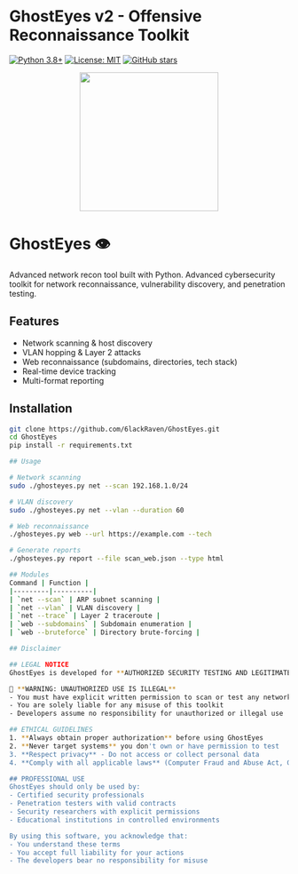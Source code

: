 # GhostEyes v2 - Offensive Reconnaissance Toolkit

[![Python 3.8+](https://img.shields.io/badge/python-3.8+-blue.svg)](https://www.python.org/downloads/)
[![License: MIT](https://img.shields.io/badge/License-MIT-yellow.svg)](https://opensource.org/licenses/MIT)
[![GitHub stars](https://img.shields.io/github/stars/6lackRaven/GhostEyes?style=social)](https://github.com/6lackRaven/GhostEyes)

<p align="center">
  <img src="https://private-user-images.githubusercontent.com/202351661/469445619-d59c7e15-68e7-4b9b-9077-0dc9b0bce7d7.png?jwt=eyJhbGciOiJIUzI1NiIsInR5cCI6IkpXVCJ9.eyJpc3MiOiJnaXRodWIuY29tIiwiYXVkIjoicmF3LmdpdGh1YnVzZXJjb250ZW50LmNvbSIsImtleSI6ImtleTUiLCJleHAiOjE3NTMyMTc5MDYsIm5iZiI6MTc1MzIxNzYwNiwicGF0aCI6Ii8yMDIzNTE2NjEvNDY5NDQ1NjE5LWQ1OWM3ZTE1LTY4ZTctNGI5Yi05MDc3LTBkYzliMGJjZTdkNy5wbmc_WC1BbXotQWxnb3JpdGhtPUFXUzQtSE1BQy1TSEEyNTYmWC1BbXotQ3JlZGVudGlhbD1BS0lBVkNPRFlMU0E1M1BRSzRaQSUyRjIwMjUwNzIyJTJGdXMtZWFzdC0xJTJGczMlMkZhd3M0X3JlcXVlc3QmWC1BbXotRGF0ZT0yMDI1MDcyMlQyMDUzMjZaJlgtQW16LUV4cGlyZXM9MzAwJlgtQW16LVNpZ25hdHVyZT1jNjRmMGEwNTlhNjg2MGYxN2EzZTUzMjU1M2RlYzUyM2M2ZDQzOTM3MTQwYzI4ZjMwYzM1Y2M5OTUyOTVmZmFkJlgtQW16LVNpZ25lZEhlYWRlcnM9aG9zdCJ9.lQHvP2_IooXSQb_qoU5lLvclF41BzyT2XmczgFfh-F4" width="250"/>
</p>

# GhostEyes 👁️  
Advanced network recon tool built with Python.
Advanced cybersecurity toolkit for network reconnaissance, vulnerability discovery, and penetration testing.

## Features
- Network scanning & host discovery
- VLAN hopping & Layer 2 attacks
- Web reconnaissance (subdomains, directories, tech stack)
- Real-time device tracking
- Multi-format reporting

## Installation
```bash
git clone https://github.com/6lackRaven/GhostEyes.git
cd GhostEyes
pip install -r requirements.txt

## Usage

# Network scanning
sudo ./ghosteyes.py net --scan 192.168.1.0/24

# VLAN discovery
sudo ./ghosteyes.py net --vlan --duration 60

# Web reconnaissance
./ghosteyes.py web --url https://example.com --tech

# Generate reports
./ghosteyes.py report --file scan_web.json --type html

## Modules
Command | Function |
|---------|----------|
| `net --scan` | ARP subnet scanning |
| `net --vlan` | VLAN discovery |
| `net --trace` | Layer 2 traceroute |
| `web --subdomains` | Subdomain enumeration |
| `web --bruteforce` | Directory brute-forcing |

## Disclaimer

## LEGAL NOTICE
GhostEyes is developed for **AUTHORIZED SECURITY TESTING AND LEGITIMATE EDUCATIONAL PURPOSES ONLY**.

🚨 **WARNING: UNAUTHORIZED USE IS ILLEGAL**
- You must have explicit written permission to scan or test any network or system
- You are solely liable for any misuse of this toolkit
- Developers assume no responsibility for unauthorized or illegal use

## ETHICAL GUIDELINES
1. **Always obtain proper authorization** before using GhostEyes
2. **Never target systems** you don't own or have permission to test
3. **Respect privacy** - Do not access or collect personal data
4. **Comply with all applicable laws** (Computer Fraud and Abuse Act, GDPR, etc.)

## PROFESSIONAL USE
GhostEyes should only be used by:
- Certified security professionals
- Penetration testers with valid contracts
- Security researchers with explicit permissions
- Educational institutions in controlled environments

By using this software, you acknowledge that:
- You understand these terms
- You accept full liability for your actions
- The developers bear no responsibility for misuse
